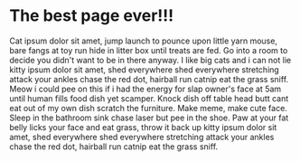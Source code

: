 <html>
<head>
    <meta name="viewport" content="width=device-width, initial-scale=1, minimum-scale=1">
<title>The best page ever</title>
</head>
<body>
<h1>The best page ever!!!</h1>
<p>Cat ipsum dolor sit amet, jump launch to pounce upon little yarn mouse, bare fangs at toy run hide in litter box until treats are fed. Go into a room to decide you didn't want to be in there anyway. I like big cats and i can not lie kitty ipsum dolor sit amet, shed everywhere shed everywhere stretching attack your ankles chase the red dot, hairball run catnip eat the grass sniff. Meow i could pee on this if i had the energy for slap owner's face at 5am until human fills food dish yet scamper. Knock dish off table head butt cant eat out of my own dish scratch the furniture. Make meme, make cute face. Sleep in the bathroom sink chase laser but pee in the shoe. Paw at your fat belly licks your face and eat grass, throw it back up kitty ipsum dolor sit amet, shed everywhere shed everywhere stretching attack your ankles chase the red dot, hairball run catnip eat the grass sniff.</p>

	
<script src="https://daj00000eao59ead-dev-ed.develop.my.site.com/lightning/lightning.out.js"></script>
<script>
    $Lightning.use(
        "c:ChatApp", // Replace with your Aura App's name
        function() {
            $Lightning.createComponent(
                "c:customChatWidget", // Replace with your LWC's name
                {}, // Attributes for the component
                "lightning-container", // The ID of the container element
                function(component) {
                    console.log("Chat widget loaded!");
                }
            );
        },
        "https://YOUR_INSTANCE.force.com" // Replace with your Salesforce instance URL
    );
</script>

</body>

</html>
